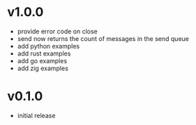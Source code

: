 # v1.0.0

- provide error code on close
- send now returns the count of messages in the send queue
- add python examples
- add rust examples
- add go examples
- add zig examples

# v0.1.0

- initial release